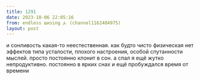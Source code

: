 ```yaml
---
title: 1291
date: 2023-10-06 22:05:16
from: endless шизing ⍼ (channel1162404975)
layout: post
---
```


и сонливость какая-то неестественная. как будто чисто физическая
нет эффектов типа усталости, плохого настроения, особой спутанности мыслей. просто постоянно клонит в сон.
а спал я ещё жутко непродуктивно. постоянно в ярких снах и ещё пробуждался время от времени
